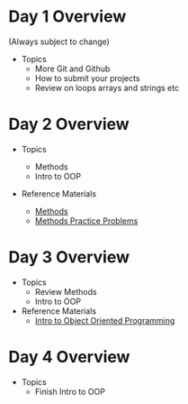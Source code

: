 # Day 1 Overview

(Always subject to change)

- Topics
  - More Git and Github
  - How to submit your projects
  - Review on loops arrays and strings etc
  
# Day 2 Overview

- Topics
  - Methods
  - Intro to OOP

- Reference Materials
  - [Methods](https://docs.google.com/a/wecancodeit.org/presentation/d/1w7U0GGW6oVNJpgPFKjb-iny2EwcrQypZlIvNHsHQKF4/edit?usp=sharing)
  - [Methods Practice Problems](https://docs.google.com/a/wecancodeit.org/presentation/d/1PCziOM-s2T7MU3n9AVP_YKNLyirXO3cqAKLdFnBn9P0/edit?usp=sharing)
  

# Day 3 Overview

- Topics
  - Review Methods 
  - Intro to OOP
- Reference Materials
  - [Intro to Object Oriented Programming](https://docs.google.com/presentation/d/1GWfWK3dwL8jkJgzq9QsUA98hciElgRdCNJ68B_csOLw/edit?usp=sharing)

# Day 4 Overview 
- Topics 
  - Finish Intro to OOP
